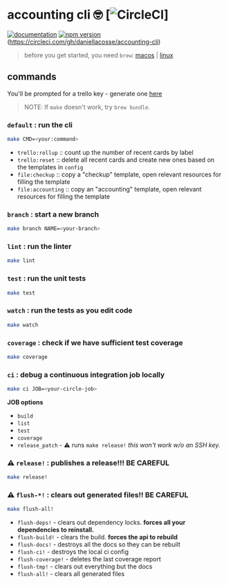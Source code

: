 # accounting cli 🤓 [![CircleCI](https://circleci.com/gh/daniellacosse/accounting-cli.svg?style=svg)]

[![documentation](https://img.shields.io/badge/documentation-blue.svg)](https://github.com/daniellacosse/accounting-cli/tree/master/documentation#process-automation-srcrary-documentation) [![npm version](https://badge.fury.io/js/%40daniellacosse%2Faccounting-cli.svg)](https://badge.fury.io/js/%40daniellacosse%2Faccounting-cli) (https://circleci.com/gh/daniellacosse/accounting-cli)

> before you get started, you need `brew`: [macos](https://brew.sh/) | [linux](https://docs.brew.sh/Homebrew-on-Linux)

## commands

You'll be prompted for a trello key - generate one [here](https://trello.com/app-key/)

> NOTE: If `make` doesn't work, try `brew bundle`.

### `default` : run the cli

```sh
make CMD=<your:command>
```

  - `trello:rollup` :: count up the number of recent cards by label
  - `trello:reset` :: delete all recent cards and create new ones based on the templates in `config`
  - `file:checkup` :: copy a "checkup" template, open relevant resources for filling the template
  - `file:accounting` :: copy an "accounting" template, open relevant resources for filling the template


### `branch` :  start a new branch

```sh
make branch NAME=<your-branch>
```

### `lint` : run the linter

```sh
make lint
```

### `test` : run the unit tests

```sh
make test
```

### `watch` : run the tests as you edit code

```sh
make watch
```

### `coverage` : check if we have sufficient test coverage

```sh
make coverage
```

### `ci` : debug a continuous integration job locally

```sh
make ci JOB=<your-circle-job>
```

**JOB options**

 - `build`
 - `list`
 - `test`
 - `coverage`
 - `release_patch` - ⚠️ runs `make release!` _this won't work w/o an SSH key._

### ⚠️ `release!` : publishes a release!!! **BE CAREFUL**

```sh
make release!
```

### ⚠️ `flush-*!` : clears out generated files!! **BE CAREFUL**


```sh
make flush-all!
```

 - `flush-deps!` - clears out dependency locks. **forces all your dependencies to reinstall.**
 - `flush-build!` - clears the build. **forces the api to rebuild**
 - `flush-docs!` - destroys all the docs so they can be rebuilt
 - `flush-ci!` - destroys the local ci config
 - `flush-coverage!` - deletes the last coverage report
 - `flush-tmp!` - clears out everything but the docs
 - `flush-all!` - clears all generated files
